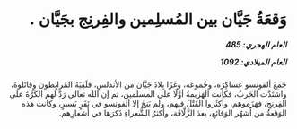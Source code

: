 <h1 dir="rtl">وَقعَةُ جَيَّان بين المُسلِمين والفِرنِج بجَيَّان .</h1>

<h5 dir="rtl">العام الهجري:  485

العام الميلادي: 1092

</h5>

<p dir="rtl">جَمعَ ألفونسو عَساكِرَه، وجُموعَه، وغَزَا بِلادَ جَيَّان من الأندلسِ، فلَقِيَهُ المُرابِطون وقاتَلوهُ، واشتَدَّت الحَربُ، فكانت الهَزيمةُ أوَّلًا على المسلمين، ثم إن الله تعالى رَدَّ لهم الكَرَّةَ على الفِرنجِ، فهَزَموهم، وأَكثَروا القَتْلَ فيهم، ولم يَنجُ إلا ألفونسو في نَفَرٍ يَسيرٍ، وكانت هذه الوَقعةُ من أَشهُر الوَقائعِ، بعدَ الزَّلَّاقَة، وأَكثرُ الشُّعراءِ ذَكرَها في أَشعارِهم.</p></br>
